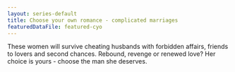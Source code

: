 ```yaml
---
layout: series-default
title: Choose your own romance - complicated marriages
featuredDataFile: featured-cyo
---
```

These women will survive cheating husbands with forbidden affairs, friends to lovers and second chances. Rebound, revenge or renewed love? Her choice is yours - choose the man she deserves.